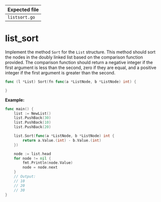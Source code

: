 | Expected file |
| ------------- |
| `listsort.go` |

# list_sort

Implement the method `Sort` for the `List` structure. This method should sort the nodes in the doubly linked list based on the comparison function provided. The comparison function should return a negative integer if the first argument is less than the second, zero if they are equal, and a positive integer if the first argument is greater than the second.

```go
func (l *List) Sort(fn func(a *ListNode, b *ListNode) int) {

}
```

**Example:**

```go
func main() {
    list := NewList()
    list.PushBack(30)
    list.PushBack(10)
    list.PushBack(20)

    list.Sort(func(a *ListNode, b *ListNode) int {
        return a.Value.(int) - b.Value.(int)
    })

    node := list.head
    for node != nil {
        fmt.Println(node.Value)
        node = node.next
    }
    // Output:
    // 10
    // 20
    // 30
}
```
